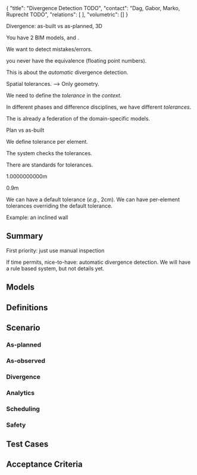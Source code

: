 <rasaeco-meta>
{
    "title": "Divergence Detection TODO",
    "contact": "Dag, Gabor, Marko, Ruprecht TODO",
    "relations": [
    ],
    "volumetric": []
}
</rasaeco-meta>

Divergence: as-built vs as-planned, 3D

You have 2 BIM models, <modelref name="evolving_plan#bim3d" /> and 
<modelref name="digital_reconstruction#as-built" />.

We want to detect mistakes/errors.

you never have the equivalence (floating point numbers).

This is about the *automatic* divergence detection.

Spatial tolerances. --> Only geometry.

We need to define the *tolerance* in the *context*.

In different phases and difference disciplines, we have different *tolerances*.

The <modelref name="evolving_plan#bim3d" /> is already a federation of the domain-specific
models.

Plan vs as-built

We define tolerance per element.

The system checks the tolerances.

There are standards for tolerances.

1.0000000000m

0.9m

We can have a default tolerance (*e.g.*, 2cm).
We can have per-element tolerances overriding the default tolerance.


Example: an inclined wall



## Summary

First priority: just use manual inspection

If time permits, nice-to-have: automatic divergence detection.
We will have a rule based system, but not details yet.



## Models


## Definitions


## Scenario

### As-planned


### As-observed


### Divergence


### Analytics


### Scheduling


### Safety


## Test Cases


## Acceptance Criteria
